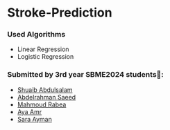 # Stroke-Prediction

### Used Algorithms
- Linear Regression
- Logistic Regression
  
<div id='team'>
  
### Submitted by 3rd year SBME2024 students💉:
* [Shuaib Abdulsalam](https://github.com/ShuaibSaleh)
* [Abdelrahman Saeed](https://github.com/Abdelrahman-Yousef) 
* [Mahmoud Rabea](https://github.com/MahmoudRabea13)
* [Aya Amr](https://github.com/ayaamrr) 
* [Sara Ayman](https://github.com/SaraElwatany) 
</div>
